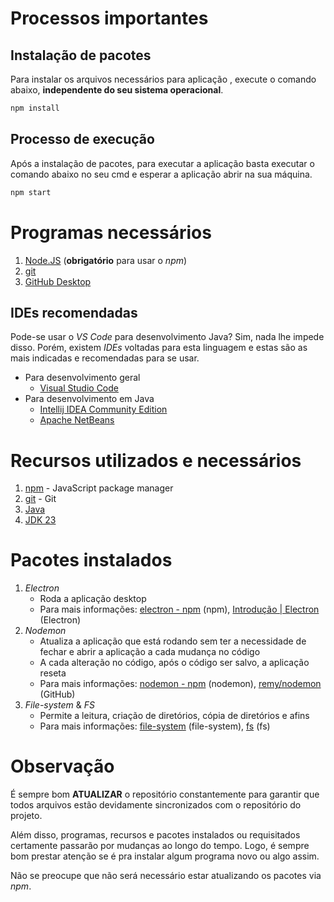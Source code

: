 # Processos importantes

## Instalação de pacotes
Para instalar os arquivos necessários para aplicação , execute o comando abaixo, **independente do seu sistema operacional**.
```cmd
npm install
```

## Processo de execução
Após a instalação de pacotes, para executar a aplicação basta executar o comando abaixo no seu cmd e esperar a aplicação abrir na sua máquina.
```cmd
npm start
```

# Programas necessários
1. [Node.JS](https://nodejs.org/pt/download/package-manager) (**obrigatório** para usar o *npm*)
2. [git](https://git-scm.com/downloads)
3. [GitHub Desktop](https://desktop.github.com/download/)

## IDEs recomendadas
Pode-se usar o *VS Code* para desenvolvimento Java? Sim, nada lhe impede disso. Porém, existem *IDEs* voltadas para esta linguagem e estas são as mais indicadas e recomendadas para se usar.

- Para desenvolvimento geral
    - [Visual Studio Code](https://code.visualstudio.com/Download)
- Para desenvolvimento em Java
    - [Intellij IDEA Community Edition](https://www.jetbrains.com/pt-br/idea/download/?section=windows#:~:text=uso%20completamente%20gratuito-,IntelliJ%20IDEA%20Community%20Edition,-O%20IDE%20para)
    - [Apache NetBeans](https://netbeans.apache.org/front/main/)

# Recursos utilizados e necessários
1. [npm](https://www.npmjs.com/) - JavaScript package manager
2. [git](https://git-scm.com/downloads) - Git
3. [Java](https://www.java.com/pt-BR/download/)
4. [JDK 23](https://www.oracle.com/br/java/technologies/downloads/)

# Pacotes instalados
1. *Electron*
    - Roda a aplicação desktop
    - Para mais informações: [electron - npm](https://www.npmjs.com/package/electron) (npm), [Introdução | Electron](https://www.electronjs.org/pt/docs/latest/) (Electron)
2. *Nodemon*
    - Atualiza a aplicação que está rodando sem ter a necessidade de fechar e abrir a aplicação a cada mudança no código
    - A cada alteração no código, após o código ser salvo, a aplicação reseta
    - Para mais informações: [nodemon - npm](https://www.npmjs.com/package/nodemon) (nodemon), [remy/nodemon](https://github.com/remy/nodemon#nodemon) (GitHub)
3. *File-system* & *FS*
    - Permite a leitura, criação de diretórios, cópia de diretórios e afins
    - Para mais informações: [file-system](https://www.npmjs.com/package/file-system) (file-system), [fs](https://www.npmjs.com/package/fs) (fs)

# Observação
É sempre bom **ATUALIZAR** o repositório constantemente para garantir que todos arquivos estão devidamente sincronizados com o repositório do projeto.

Além disso, programas, recursos e pacotes instalados ou requisitados certamente passarão por mudanças ao longo do tempo. Logo, é sempre bom prestar atenção se é pra instalar algum programa novo ou algo assim.

Não se preocupe que não será necessário estar atualizando os pacotes via *npm*.
